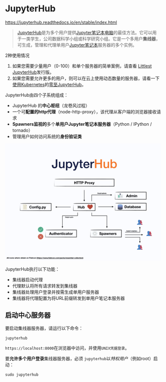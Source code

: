 # JupyterHub

https://jupyterhub.readthedocs.io/en/stable/index.html

> [JupyterHub](https://github.com/jupyterhub/jupyterhub)是为多个用户提供[Jupyter笔记本电脑](https://jupyter-notebook.readthedocs.io/en/latest/)的最佳方法。它可以用于一类学生，公司数据科学小组或科学研究小组。它是一个多用户**集线器**，可生成，管理和代理单用户[Jupyter笔记本](https://jupyter-notebook.readthedocs.io/en/latest/)服务器的多个实例。

2种使用情况

1. 如果您需要少量用户（0-100）和单个服务器的简单案例，请查看 [Littlest JupyterHub](https://github.com/jupyterhub/the-littlest-jupyterhub)发行版。
2. 如果您需要允许更多的用户，则可以在云上使用动态数量的服务器，请看一下[使用Kubernetes](https://github.com/jupyterhub/zero-to-jupyterhub-k8s)的[零至JupyterHub](https://github.com/jupyterhub/zero-to-jupyterhub-k8s)。



JupyterHub由四个子系统组成：

- JupyterHub 的**中心枢纽**（龙卷风过程）
- 一个可**配置的http代理**（node-http-proxy），该代理从客户端的浏览器接收请求
- **Spawners监视的**多个**单用户Jupyter笔记本服务器**（Python / IPython / tornado）
- 管理用户如何访问系统的**身份验证类**



[![JupyterHub子系统](../images/jhub-fluxogram-1578457271465.jpeg)](https://jupyterhub.readthedocs.io/en/latest/_images/jhub-fluxogram.jpeg)





JupyterHub执行以下功能：

- 集线器启动代理
- 代理默认将所有请求转发到集线器
- 集线器处理用户登录并按需生成单用户服务器
- 集线器将代理配置为将URL前缀转发到单用户笔记本服务器



## 启动中心服务器

要启动集线器服务器，请运行以下命令：

```
jupyterhub
```

`https://localhost:8000`在浏览器中访问，并使用`UNIX凭据登录`。

要**允许多个用户登录**集线器服务器，必须 `jupyterhub`以*特权用户*（例如root）启动：

```
sudo jupyterhub
```